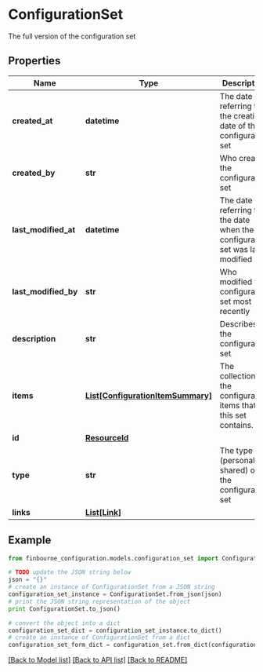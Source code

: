 # ConfigurationSet

The full version of the configuration set

## Properties
Name | Type | Description | Notes
------------ | ------------- | ------------- | -------------
**created_at** | **datetime** | The date referring to the creation date of the configuration set | 
**created_by** | **str** | Who created the configuration set | 
**last_modified_at** | **datetime** | The date referring to the date when the configuration set was last modified | 
**last_modified_by** | **str** | Who modified the configuration set most recently | 
**description** | **str** | Describes the configuration set | [optional] 
**items** | [**List[ConfigurationItemSummary]**](ConfigurationItemSummary.md) | The collection of the configuration items that this set contains. | [optional] 
**id** | [**ResourceId**](ResourceId.md) |  | 
**type** | **str** | The type (personal or shared) of the configuration set | 
**links** | [**List[Link]**](Link.md) |  | [optional] 

## Example

```python
from finbourne_configuration.models.configuration_set import ConfigurationSet

# TODO update the JSON string below
json = "{}"
# create an instance of ConfigurationSet from a JSON string
configuration_set_instance = ConfigurationSet.from_json(json)
# print the JSON string representation of the object
print ConfigurationSet.to_json()

# convert the object into a dict
configuration_set_dict = configuration_set_instance.to_dict()
# create an instance of ConfigurationSet from a dict
configuration_set_form_dict = configuration_set.from_dict(configuration_set_dict)
```
[[Back to Model list]](../README.md#documentation-for-models) [[Back to API list]](../README.md#documentation-for-api-endpoints) [[Back to README]](../README.md)


